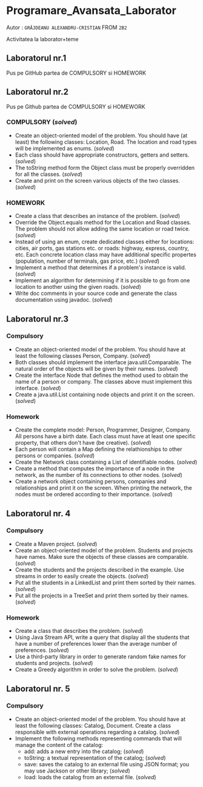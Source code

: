# Programare_Avansata_Laborator

Autor : `GRĂJDEANU ALEXANDRU-CRISTIAN` FROM `2B2`

Activitatea la laborator+teme

## Laboratorul nr.1

Pus pe GitHub partea de COMPULSORY si HOMEWORK

## Laboratorul nr.2

Pus pe Github partea de COMPULSORY si HOMEWORK

### COMPULSORY (*solved*)

- Create an object-oriented model of the problem. You should have (at least) the following classes: Location, Road.
The location and road types will be implemented as enums. (*solved*)
- Each class should have appropriate constructors, getters and setters. (*solved*)
- The toString method form the Object class must be properly overridden for all the classes. (*solved*)
- Create and print on the screen various objects of the two classes. (*solved*)

### HOMEWORK

- Create a class that describes an instance of the problem. (*solved*)
- Override the Object.equals method for the Location and Road classes. The problem should not allow adding the same location or road twice. (*solved*)
- Instead of using an enum, create dedicated classes either for locations: cities, air ports, gas stations etc. or roads: highway, express, country, etc. Each concrete location class may have additional specific propertes (population, number of terminals, gas price, etc.) (*solved*)
- Implement a method that determines if a problem's instance is valid. (*solved*)
- Implement an algorithm for determining if it is possible to go from one location to another using the given roads. (*solved*)
- Write doc comments in your source code and generate the class documentation using javadoc. (*solved*)

## Laboratorul nr.3

### Compulsory

- Create an object-oriented model of the problem. You should have at least the following classes Person, Company. (*solved*)
- Both classes should implement the interface java.util.Comparable. The natural order of the objects will be given by their names. (*solved*)
- Create the interface Node that defines the method used to obtain the name of a person or company. The classes above must implement this interface. (*solved*)
- Create a java.util.List containing node objects and print it on the screen. (*solved*)

### Homework

- Create the complete model: Person, Programmer, Designer, Company. All persons have a birth date. Each class must have at least one specific property, that others don't have (be creative). (*solved*)
- Each person will contain a Map defining the relathionships to other persons or companies. (*solved*)
- Create the Network class containing a List of identifiable nodes. (*solved*)
- Create a method that computes the importance of a node in the network, as the number of its connections to other nodes. (*solved*)
- Create a network object containing persons, companies and relationships and print it on the screen. When printing the network, the nodes must be ordered according to their importance. (*solved*)

## Laboratorul nr. 4

### Compulsory

- Create a Maven project. (*solved*)
- Create an object-oriented model of the problem. Students and projects have names. Make sure the objects of these classes are comparable. (*solved*)
- Create the students and the projects described in the example. Use streams in order to easily create the objects. (*solved*)
- Put all the students in a LinkedList and print them sorted by their names. (*solved*)
- Put all the projects in a TreeSet and print them sorted by their names. (*solved*)

### Homework

- Create a class that describes the problem. (*solved*)
- Using Java Stream API, write a query that display all the students that have a number of preferences lower than the average number of preferences. (*solved*)
- Use a third-party library in order to generate random fake names for students and projects. (*solved*)
- Create a Greedy algorithm in order to solve the problem. (*solved*)

## Laboratorul nr. 5

### Compulsory

- Create an object-oriented model of the problem. You should have at least the following classes: Catalog, Document. Create a class responsible with external operations regarding a catalog. (*solved*)
- Implement the following methods representing commands that will manage the content of the catalog:
  - add: adds a new entry into the catalog; (*solved*)
  - toString: a textual representation of the catalog; (*solved*)
  - save: saves the catalog to an external file using JSON format; you may use Jackson or other library; (*solved*)
  - load: loads the catalog from an external file. (*solved*)
